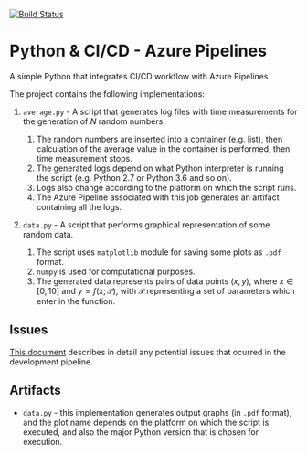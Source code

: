 [![Build Status](https://robertpoenaru.visualstudio.com/test-pipelines/_apis/build/status/basavyr.python-azure-pipelines?branchName=master)](https://robertpoenaru.visualstudio.com/test-pipelines/_build/latest?definitionId=1&branchName=master)

# Python & CI/CD - Azure Pipelines
A simple Python that integrates CI/CD workflow with Azure Pipelines

The project contains the following implementations:

1. `average.py` - A script that generates log files with time measurements for the generation of $N$ random numbers.
   1. The random numbers are inserted into a container (e.g. list), then calculation of the average value in the container is performed, then time measurement stops.
   2. The generated logs depend on what Python interpreter is running the script (e.g. Python 2.7 or Python 3.6 and so on).
   3. Logs also change according to the platform on which the script runs.
   4. The Azure Pipeline associated with this job generates an artifact containing all the logs.

2. `data.py` - A script that performs graphical representation of some random data.
   1. The script uses `matplotlib` module for saving some plots as `.pdf` format.
   2. `numpy` is used for computational purposes.
   3. The generated data represents pairs of data points $(x,y)$, where $x\in[0,10]$ and $y=f(x;\mathcal{P})$, with $\mathcal{P}$ representing a set of parameters which enter in the function.

## Issues

[This document](issues.md) describes in detail any potential issues that ocurred in the development pipeline.

## Artifacts 

* `data.py` - this implementation generates output graphs (in `.pdf` format), and the plot name depends on the platform on which the script is executed, and also the major Python version that is chosen for execution.